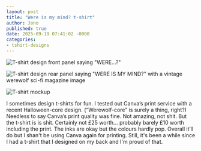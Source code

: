 ```yaml
---
layout: post
title: "Were is my mind? t-shirt"
author: Jono
published: true
date: 2025-09-19 07:41:02 -0000
categories: 
- tshirt-designs
---
```

![T-shirt design front panel saying "WERE...?"](https://ellis.scot/uploads/2025/werewolftee1.png)

![T-shirt design rear panel saying "WERE IS MY MIND?" with a vintage werewolf sci-fi magazine image](https://ellis.scot/uploads/2025/werewolftee2.png)

![T-shirt mockup](https://ellis.scot/uploads/2025/werewolftee3.png)

I sometimes design t-shirts for fun. I tested out Canva’s print service with a recent Halloween-core design. (“Werewolf-core” is surely a thing, right?) Needless to say Canva’s print quality was fine. Not amazing, not shit. But the t-shirt is is shit. Certainly not £25 worth... probably barely £10 worth including the print. The inks are okay but the colours hardly pop. Overall it’ll do but I shan't be using Canva again for printing. Still, it's been a while since I had a t-shirt that I designed on my back and I'm proud of that. 
